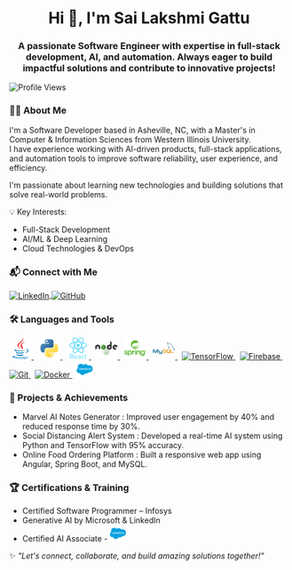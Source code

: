 <h1 align="center">Hi 👋, I'm Sai Lakshmi Gattu</h1>
<h3 align="center">A passionate Software Engineer with expertise in full-stack development, AI, and automation. Always eager to build impactful solutions and contribute to innovative projects!</h3>

<p align="left">
  <img src="https://komarev.com/ghpvc/?username=sailakshmireddygattu&label=Profile%20Views&color=0e75b6&style=flat" alt="Profile Views" />
</p>

### 👨‍💻 About Me  
I'm a  Software Developer based in  Asheville, NC, with a Master's in Computer & Information Sciences from  Western Illinois University.  
I have experience working with AI-driven products, full-stack applications, and automation tools to improve software reliability, user experience, and efficiency.  

I'm passionate about learning new technologies and building solutions that solve real-world problems. 

💡  Key Interests:   
- Full-Stack Development  
- AI/ML & Deep Learning  
- Cloud Technologies & DevOps  

### 📬 Connect with Me  
<p align="left">
  <a href="https://www.linkedin.com/in/sai-lakshmi-gattu/" target="_blank">
    <img align="center" src="https://cdn.jsdelivr.net/npm/simple-icons@v3/icons/linkedin.svg" alt="LinkedIn" height="30" width="40" />
  </a>
  <a href="https://github.com/sailakshmireddygattu/" target="_blank">
    <img align="center" src="https://cdn.jsdelivr.net/npm/simple-icons@v3/icons/github.svg" alt="GitHub" height="30" width="40" />
  </a>
</p>

### 🛠️ Languages and Tools  
<p align="left">  
  <a href="https://www.java.com" target="_blank" rel="noreferrer"> 
    <img src="https://raw.githubusercontent.com/devicons/devicon/master/icons/java/java-original.svg" alt="Java" width="40" height="40"/> 
  </a> &nbsp;
  <a href="https://www.python.org/" target="_blank" rel="noreferrer"> 
    <img src="https://raw.githubusercontent.com/devicons/devicon/master/icons/python/python-original.svg" alt="Python" width="40" height="40"/> 
  </a> &nbsp;
  <a href="https://reactjs.org/" target="_blank" rel="noreferrer"> 
    <img src="https://raw.githubusercontent.com/devicons/devicon/master/icons/react/react-original-wordmark.svg" alt="React" width="40" height="40"/> 
  </a> &nbsp;
  <a href="https://nodejs.org" target="_blank" rel="noreferrer"> 
    <img src="https://raw.githubusercontent.com/devicons/devicon/master/icons/nodejs/nodejs-original-wordmark.svg" alt="Node.js" width="40" height="40"/> 
  </a> &nbsp;
  <a href="https://spring.io/projects/spring-boot" target="_blank" rel="noreferrer"> 
    <img src="https://raw.githubusercontent.com/devicons/devicon/master/icons/spring/spring-original-wordmark.svg" alt="Spring Boot" width="40" height="40"/> 
  </a> &nbsp;
  <a href="https://www.mysql.com/" target="_blank" rel="noreferrer"> 
    <img src="https://raw.githubusercontent.com/devicons/devicon/master/icons/mysql/mysql-original-wordmark.svg" alt="MySQL" width="40" height="40"/> 
  </a> &nbsp;
  <a href="https://www.tensorflow.org/" target="_blank" rel="noreferrer"> 
    <img src="https://www.vectorlogo.zone/logos/tensorflow/tensorflow-icon.svg" alt="TensorFlow" width="40" height="40"/> 
  </a> &nbsp;
  <a href="https://firebase.google.com/" target="_blank" rel="noreferrer"> 
    <img src="https://www.vectorlogo.zone/logos/firebase/firebase-icon.svg" alt="Firebase" width="40" height="40"/> 
  </a> &nbsp;
  <a href="https://git-scm.com/" target="_blank" rel="noreferrer"> 
    <img src="https://www.vectorlogo.zone/logos/git-scm/git-scm-icon.svg" alt="Git" width="40" height="40"/> 
  </a> &nbsp;
  <a href="https://docker.com" target="_blank" rel="noreferrer"> 
    <img src="https://www.vectorlogo.zone/logos/docker/docker-official.svg" alt="Docker" width="40" height="40"/> 
  </a> &nbsp;
    <a href="https://www.salesforce.com/">
    <img src="https://raw.githubusercontent.com/devicons/devicon/master/icons/salesforce/salesforce-original.svg" alt="Salesforce" width="30" height="30"/>  
  </a>
  
</p>

### 🧩 Projects & Achievements  
-  Marvel AI Notes Generator : Improved user engagement by 40% and reduced response time by 30%.  
-  Social Distancing Alert System : Developed a real-time AI system using Python and TensorFlow with 95% accuracy.  
-  Online Food Ordering Platform : Built a responsive web app using Angular, Spring Boot, and MySQL.  

### 🏆 Certifications & Training  
-  Certified Software Programmer  – Infosys  
-  Generative AI by Microsoft & LinkedIn   
-  Certified AI Associate - <a href="https://www.salesforce.com/">
    <img src="https://raw.githubusercontent.com/devicons/devicon/master/icons/salesforce/salesforce-original.svg" alt="Salesforce" width="30" height="30"/>  
  </a>

✨ *"Let's connect, collaborate, and build amazing solutions together!"*
  
